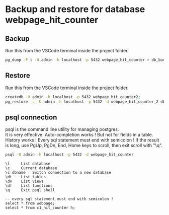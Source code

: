 # Backup and restore for database webpage_hit_counter

## Backup

Run this from the VSCode terminal inside the project folder.

```bash
pg_dump -F t -U admin -h localhost -p 5432 webpage_hit_counter > db_backup/webpage_hit_counter_2022_10_26.tar
```

## Restore

Run this from the VSCode terminal inside the project folder.

```bash
createdb -U admin -h localhost -p 5432 webpage_hit_counter2; 
pg_restore -c -U admin -h localhost -p 5432 -d webpage_hit_counter_2 db_backup/webpage_hit_counter_2022_10_20.tar
```

## psql connection

psql is the command line utility for managing postgres.  
It is very effective.
Auto-completion works ! But not for fields in a table.
History works !
Every sql statement must end with semicolon !
If the result is long, use PgUp, PgDn, End, Home keys to scroll,
then exit scroll with "\q".

```bash
psql -U admin -h localhost -p 5432 -d webpage_hit_counter
```

```psql
\l     List database
\c     Current database
\c dbname   Switch connection to a new database
\dt    List tables
\dv    List views
\df    List functions
\q     Exit psql shell

-- every sql statement must end with semicolon !
select * from webpage;
select * from c1_hit_counter h;

```

